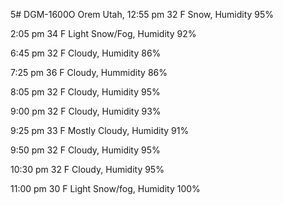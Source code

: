 5# DGM-1600O
Orem Utah, 12:55 pm
32 F Snow, Humidity 95%

2:05 pm 
34 F Light Snow/Fog, Humidity 92%

6:45 pm
32 F Cloudy, Humidity 86%

7:25 pm
36 F Cloudy, Hummidity 86%

8:05 pm
32 F Cloudy, Humidity 95%

9:00 pm
32 F Cloudy, Humidity 93%

9:25 pm
33 F Mostly Cloudy, Humidity 91%

9:50 pm
32 F Cloudy, Humidity 95%

10:30 pm
32 F Cloudy, Humidity 95%

11:00 pm
30 F Light Snow/fog, Humidity 100%
